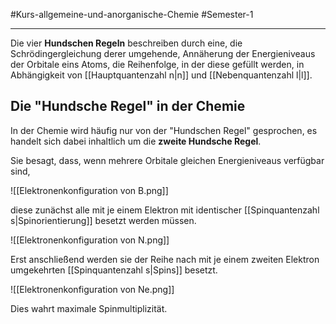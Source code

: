 #Kurs-allgemeine-und-anorganische-Chemie  #Semester-1

---

Die vier **Hundschen Regeln** beschreiben durch eine, die Schrödingergleichung derer umgehende, Annäherung der Energieniveaus der Orbitale eins Atoms, die Reihenfolge, in der diese gefüllt werden, in Abhängigkeit von [[Hauptquantenzahl n|n]] und [[Nebenquantenzahl l|l]].

## Die "Hundsche Regel" in der Chemie

In der Chemie wird häufig nur von der "Hundschen Regel" gesprochen, es handelt sich dabei inhaltlich um die **zweite Hundsche Regel**. 

Sie besagt, dass, wenn mehrere Orbitale gleichen Energieniveaus verfügbar sind,

![[Elektronenkonfiguration von B.png]]

diese zunächst alle mit je einem Elektron mit identischer [[Spinquantenzahl s|Spinorientierung]] besetzt werden müssen.

![[Elektronenkonfiguration von N.png]]

Erst anschließend werden sie der Reihe nach mit je einem zweiten Elektron umgekehrten [[Spinquantenzahl s|Spins]] besetzt.

![[Elektronenkonfiguration von Ne.png]]

Dies wahrt maximale Spinmultiplizität.